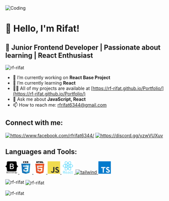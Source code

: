 <div style="display: flex; align-items: center; justify-content: center;">
  <img src="https://camo.githubusercontent.com/c1dcb74cc1c1835b1d716f5051499a2814c683c806b15f04b0eba492863703e9/68747470733a2f2f63646e2e6472696262626c652e636f6d2f75736572732f3733303730332f73637265656e73686f74732f363538313234332f6176656e746f2e676966" alt="Coding" width="100%" height="80%">
</div>

# 👋 Hello, I'm Rifat!

## 🌟 Junior Frontend Developer | Passionate about learning | React Enthusiast

<p align="left"> <img src="https://komarev.com/ghpvc/?username=rf-rifat&label=Profile%20views&color=0e75b6&style=flat" alt="rf-rifat" /> </p>

- 🔭 I’m currently working on **React Base Project**
- 🌱 I’m currently learning **React**
- 👨‍💻 All of my projects are available at [https://rf-rifat.github.io/Portfolio/](https://rf-rifat.github.io/Portfolio/)
- 💬 Ask me about **JavaScript, React**
- 📫 How to reach me: [rfrifat6344@gmail.com](mailto:rfrifat6344@gmail.com)

## Connect with me:

<p align="left">
  <a href="https://fb.com/https://www.facebook.com/rfrifat6344/" target="_blank"><img align="center" src="https://raw.githubusercontent.com/rahuldkjain/github-profile-readme-generator/master/src/images/icons/Social/facebook.svg" alt="https://www.facebook.com/rfrifat6344/" height="30" width="40" /></a>
  <a href="https://discord.gg/https://discord.gg/yzwVUXuv" target="_blank"><img align="center" src="https://raw.githubusercontent.com/rahuldkjain/github-profile-readme-generator/master/src/images/icons/Social/discord.svg" alt="https://discord.gg/yzwVUXuv" height="30" width="40" /></a>
</p>

## Languages and Tools:

<p align="left">
  <a href="https://getbootstrap.com" target="_blank" rel="noreferrer">
    <img src="https://raw.githubusercontent.com/devicons/devicon/master/icons/bootstrap/bootstrap-plain-wordmark.svg" alt="bootstrap" width="40" height="40"/>
  </a>
  <a href="https://www.w3schools.com/css/" target="_blank" rel="noreferrer">
    <img src="https://raw.githubusercontent.com/devicons/devicon/master/icons/css3/css3-original-wordmark.svg" alt="css3" width="40" height="40"/>
  </a>
  <a href="https://www.w3.org/html/" target="_blank" rel="noreferrer">
    <img src="https://raw.githubusercontent.com/devicons/devicon/master/icons/html5/html5-original-wordmark.svg" alt="html5" width="40" height="40"/>
  </a>
  <a href="https://developer.mozilla.org/en-US/docs/Web/JavaScript" target="_blank" rel="noreferrer">
    <img src="https://raw.githubusercontent.com/devicons/devicon/master/icons/javascript/javascript-original.svg" alt="javascript" width="40" height="40"/>
  </a>
  <a href="https://reactjs.org/" target="_blank" rel="noreferrer">
    <img src="https://raw.githubusercontent.com/devicons/devicon/master/icons/react/react-original-wordmark.svg" alt="react" width="40" height="40"/>
  </a>
  <a href="https://tailwindcss.com/" target="_blank" rel="noreferrer">
    <img src="https://www.vectorlogo.zone/logos/tailwindcss/tailwindcss-icon.svg" alt="tailwind" width="40" height="40"/>
  </a>
  <a href="https://www.typescriptlang.org/" target="_blank" rel="noreferrer">
    <img src="https://raw.githubusercontent.com/devicons/devicon/master/icons/typescript/typescript-original.svg" alt="typescript" width="40" height="40"/>
  </a>
</p>

<p><img align="left" src="https://github-readme-stats.vercel.app/api/top-langs?username=rf-rifat&show_icons=true&locale=en&layout=compact" alt="rf-rifat" /></p>

<p>&nbsp;<img align="center" src="https://github-readme-stats.vercel.app/api?username=rf-rifat&show_icons=true&locale=en" alt="rf-rifat" /></p>

<p><img align="center" src="https://github-readme-streak-stats.herokuapp.com/?user=rf-rifat&" alt="rf-rifat" /></p>

